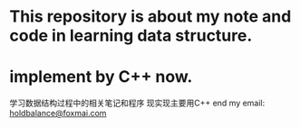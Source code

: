 # This repository is about my note and code in learning data structure.
# implement by C++ now.
学习数据结构过程中的相关笔记和程序
现实现主要用C++
end
my email:
holdbalance@foxmai.com
